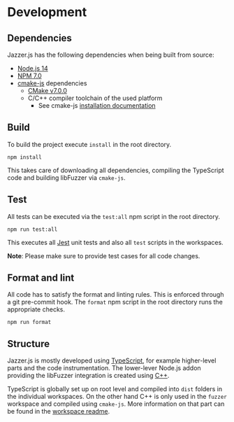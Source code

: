 # Development

## Dependencies

Jazzer.js has the following dependencies when being built from source:

- [Node.js 14](https://nodejs.org/)
- [NPM 7.0](https://www.npmjs.com/)
- [cmake-js](https://github.com/cmake-js/cmake-js) dependencies
  - [CMake v7.0.0](https://cmake.org/download/)
  - C/C++ compiler toolchain of the used platform
    - See cmake-js
      [installation documentation](https://github.com/cmake-js/cmake-js#installation)

## Build

To build the project execute `install` in the root directory.

```shell
npm install
```

This takes care of downloading all dependencies, compiling the TypeScript code
and building libFuzzer via `cmake-js`.

## Test

All tests can be executed via the `test:all` npm script in the root directory.

```shell
npm run test:all
```

This executes all [Jest](https://jestjs.io/) unit tests and also all `test`
scripts in the workspaces.

**Note**: Please make sure to provide test cases for all code changes.

## Format and lint

All code has to satisfy the format and linting rules. This is enforced through a
git pre-commit hook. The `format` npm script in the root directory runs the
appropriate checks.

```shell
npm run format
```

## Structure

Jazzer.js is mostly developed using
[TypeScript](https://www.typescriptlang.org), for example higher-level parts and
the code instrumentation. The lower-lever Node.js addon providing the libFuzzer
integration is created using [C++](https://cplusplus.com).

TypeScript is globally set up on root level and compiled into `dist` folders in
the individual workspaces. On the other hand C++ is only used in the `fuzzer`
workspace and compiled using `cmake-js`. More information on that part can be
found in the [workspace readme](../packages/fuzzer/README.md).

